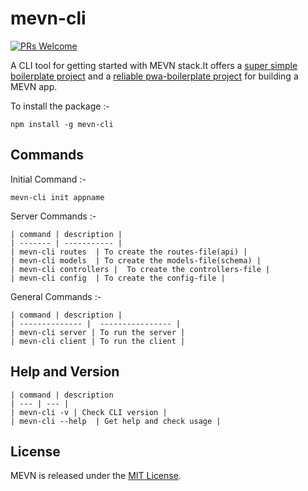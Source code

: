 
# mevn-cli
[![PRs Welcome](https://img.shields.io/badge/PRs-welcome-brightgreen.svg?style=flat-square)](http://makeapullrequest.com)

A CLI tool for getting started with MEVN stack.It offers a [super simple boilerplate project](https://github.com/Madlabsinc/mevn-boilerplate) and a [reliable pwa-boilerplate project](https://github.com/MadlabsInc/mevn-pwa-boilerplate) for building a MEVN app. 


To install the package :-
```
npm install -g mevn-cli
```

## Commands
Initial Command :-
```
mevn-cli init appname
```
Server Commands :-
```
| command | description |
| ------- | ----------- |
| mevn-cli routes  | To create the routes-file(api) |
| mevn-cli models  | To create the models-file(schema) |
| mevn-cli controllers |  To create the controllers-file |
| mevn-cli config  | To create the config-file |
```
General Commands :-
```
| command | description |
| -------------- |  ---------------- |
| mevn-cli server | To run the server |
| mevn-cli client | To run the client |
```

## Help and Version

```
| command | description
| --- | --- |
| mevn-cli -v | Check CLI version |
| mevn-cli --help  | Get help and check usage |
```

## License

MEVN is released under the [MIT License](http://www.opensource.org/licenses/MIT).
